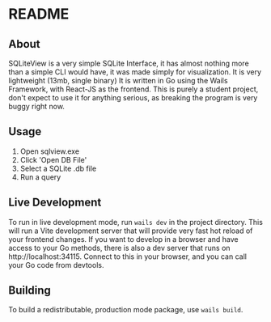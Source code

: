 # README

## About

SQLiteView is a very simple SQLite Interface, it has almost nothing more than a simple CLI would have, it was made simply for visualization. It is very lightweight (13mb, single binary)
It is written in Go using the Wails Framework, with React-JS as the frontend. 
This is purely a student project, don't expect to use it for anything serious, as breaking the program is very buggy right now.

## Usage
1. Open sqlview.exe
2. Click 'Open DB File'
3. Select a SQLite .db file
4. Run a query

## Live Development

To run in live development mode, run `wails dev` in the project directory. This will run a Vite development
server that will provide very fast hot reload of your frontend changes. If you want to develop in a browser
and have access to your Go methods, there is also a dev server that runs on http://localhost:34115. Connect
to this in your browser, and you can call your Go code from devtools.

## Building

To build a redistributable, production mode package, use `wails build`.
